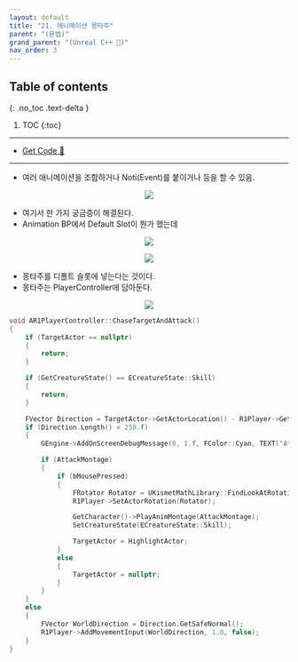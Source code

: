 ```yaml
---
layout: default
title: "21. 애니메이션 몽타주"
parent: "(문법)"
grand_parent: "(Unreal C++ 🚀)"
nav_order: 3
---
```


## Table of contents
{: .no_toc .text-delta }

1. TOC
{:toc}

---

* [Get Code 🌟](https://github.com/Arthur880708/UnrealEngineGrammer/tree/2)

---

* 여러 애니메이션을 조합하거나 Noti(Event)를 붙이거나 등을 할 수 있음.

<p align="center">
  <img src="https://taehyungs-programming-blog.github.io/blog/assets/images/unreal/grammer/ucpp0-21-1.png"/>
</p>

* 여기서 한 가지 궁금증이 해결된다.
* Animation BP에서 Default Slot이 뭔가 했는데

<p align="center">
  <img src="https://taehyungs-programming-blog.github.io/blog/assets/images/unreal/grammer/ucpp0-21-2.png"/>
</p>

<p align="center">
  <img src="https://taehyungs-programming-blog.github.io/blog/assets/images/unreal/grammer/ucpp0-21-3.png"/>
</p>

* 몽타주를 디폴트 슬롯에 넣는다는 것이다.
* 몽타주는 PlayerController에 담아둔다.

<p align="center">
  <img src="https://taehyungs-programming-blog.github.io/blog/assets/images/unreal/grammer/ucpp0-21-4.png"/>
</p>

```cpp
void AR1PlayerController::ChaseTargetAndAttack()
{
	if (TargetActor == nullptr)
	{
		return;
	}

	if (GetCreatureState() == ECreatureState::Skill)
	{
		return;
	}

	FVector Direction = TargetActor->GetActorLocation() - R1Player->GetActorLocation();
	if (Direction.Length() < 250.f)
	{
		GEngine->AddOnScreenDebugMessage(0, 1.f, FColor::Cyan, TEXT("Attack"));

		if (AttackMontage)
		{
			if (bMousePressed)
			{
				FRotator Rotator = UKismetMathLibrary::FindLookAtRotation(R1Player->GetActorLocation(), TargetActor->GetActorLocation());
				R1Player->SetActorRotation(Rotator);

				GetCharacter()->PlayAnimMontage(AttackMontage);
				SetCreatureState(ECreatureState::Skill);

				TargetActor = HighlightActor;
			}
			else
			{
				TargetActor = nullptr;
			}
		}
	}
	else
	{
		FVector WorldDirection = Direction.GetSafeNormal();
		R1Player->AddMovementInput(WorldDirection, 1.0, false);
	}
}
```